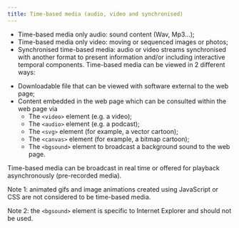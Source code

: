 ```yaml
---
title: Time-based media (audio, video and synchronised)
---
```


* Time-based media only audio: sound content (Wav, Mp3...);
* Time-based media only video: moving or sequenced images or photos;
* Synchronised time-based media: audio or video streams synchronised with another format to present information and/or including interactive temporal components. Time-based media can be viewed in 2 different ways:

- Downloadable file that can be viewed with software external to the web page;
- Content embedded in the web page which can be consulted within the web page via
  - The `<video>` element (e.g. a video);
  - The `<audio>` element (e.g. a podcast);
  - The `<svg>` element (for example, a vector cartoon);
  - The `<canvas>` element (for example, a bitmap cartoon);
  - The `<bgsound>` element to broadcast a background sound to the web page.

Time-based media can be broadcast in real time or offered for playback asynchronously (pre-recorded media).

Note 1: animated gifs and image animations created using JavaScript or CSS are not considered to be time-based media.

Note 2: the `<bgsound>` element is specific to Internet Explorer and should not be used.
